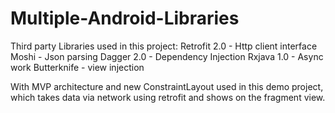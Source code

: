 # Multiple-Android-Libraries
Third party Libraries used in this project:
Retrofit 2.0 - Http client interface
Moshi - Json parsing
Dagger 2.0 - Dependency Injection
Rxjava 1.0 - Async work
Butterknife - view injection

With MVP architecture and new ConstraintLayout used in this demo project, which takes data via network using retrofit and shows on the fragment view.




